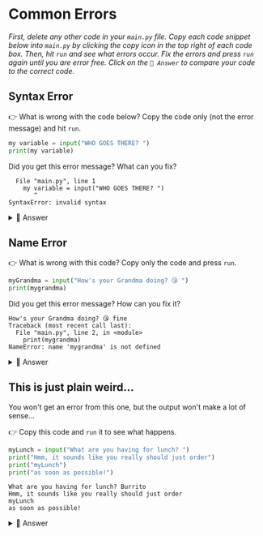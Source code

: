 # Common Errors

*First, delete any other code in your `main.py` file. Copy each code snippet below into `main.py` by clicking the copy icon in the top right of each code box. Then, hit `run` and see what errors occur. Fix the errors and press `run` again until you are error free. Click on the `👀 Answer` to compare your code to the correct code.*

## Syntax Error
👉 What is wrong with the code below? Copy the code only (not the error message) and hit `run`.
```python
my variable = input("WHO GOES THERE? ")
print(my variable)
```
Did you get this error message? What can you fix?

```
  File "main.py", line 1
    my variable = input("WHO GOES THERE? ")
       ^
SyntaxError: invalid syntax
```


<details>

<summary> 👀 Answer</summary>
Did you notice the space in the variable name? We never put spaces in variable names - it just confuses the poor computer!
</details>


## Name Error
👉 What is wrong with this code? Copy only the code and press `run`.
```python
myGrandma = input("How's your Grandma doing? 😘 ")
print(mygrandma)
```
Did you get this error message? How can you fix it?
```
How's your Grandma doing? 😘 fine
Traceback (most recent call last):
  File "main.py", line 2, in <module>
    print(mygrandma)
NameError: name 'mygrandma' is not defined
```
<details>
  <summary> 👀 Answer</summary>

- What we're trying to print out is *NOT* the same as what we set the varaible up as in the first place. The **capitalization** is different.  `myGrandma` versus `mygrandma`

- This is also important when you try to print out a variable that you haven't created yet. You must ALWAYS create the variable BEFORE you print it out.
</details>


## This is just plain weird...
You won't get an error from this one, but the output won't make a lot of sense...

👉 Copy this code and `run` it to see what happens.
```python
myLunch = input("What are you having for lunch? ")
print("Hmm, it sounds like you really should just order")
print("myLunch")
print("as soon as possible!")
```


```
What are you having for lunch? Burrito
Hmm, it sounds like you really should just order
myLunch
as soon as possible!
```
<details> <summary> 👀 Answer</summary>

- You've tried to print a variable, but added in quotes! 
- Remember: quotes will ***literally*** print out whatever you stick in them.
- In this case it's printing the variable name instead of the contents of the variable.
- If you want the contents, then you DO NOT USE QUOTES.
</details>

